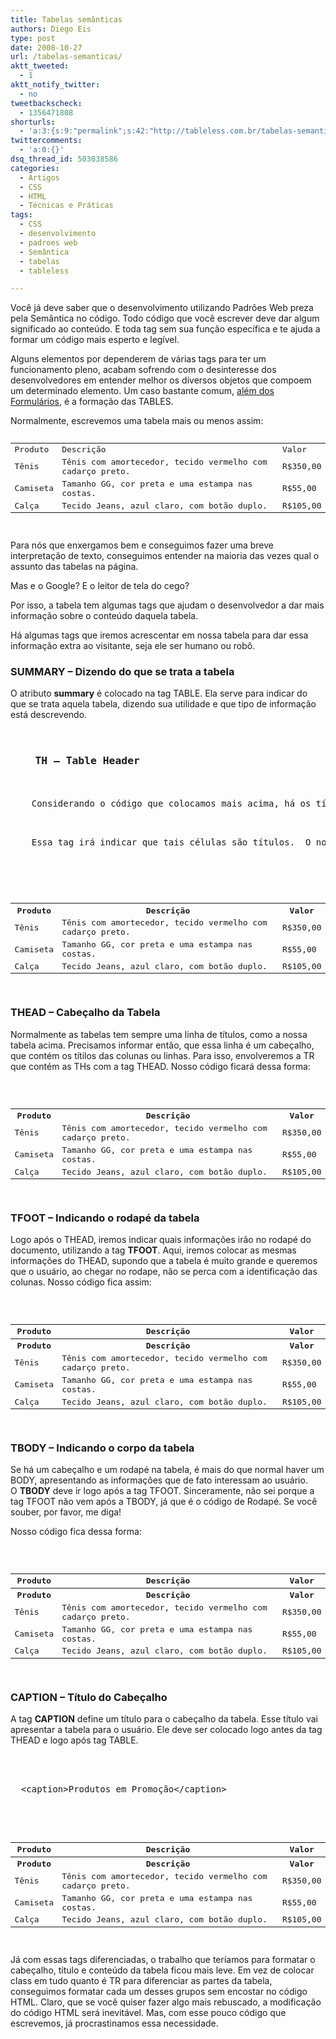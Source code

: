 ```yaml
---
title: Tabelas semânticas
authors: Diego Eis
type: post
date: 2008-10-27
url: /tabelas-semanticas/
aktt_tweeted:
  - 1
aktt_notify_twitter:
  - no
tweetbackscheck:
  - 1356471808
shorturls:
  - 'a:3:{s:9:"permalink";s:42:"http://tableless.com.br/tabelas-semanticas";s:7:"tinyurl";s:26:"http://tinyurl.com/3mswgau";s:4:"isgd";s:19:"http://is.gd/ZXl31A";}'
twittercomments:
  - 'a:0:{}'
dsq_thread_id: 503038586
categories:
  - Artigos
  - CSS
  - HTML
  - Técnicas e Práticas
tags:
  - CSS
  - desenvolvimento
  - padroes web
  - Semântica
  - tabelas
  - tableless

---
```

Você já deve saber que o desenvolvimento utilizando Padrões Web preza pela Semântica no código. Todo código que você escrever deve dar algum significado ao conteúdo. E toda tag sem sua função específica e te ajuda a formar um código mais esperto e legível.
  
Alguns elementos por dependerem de várias tags para ter um funcionamento pleno, acabam sofrendo com o desinteresse dos desenvolvedores em entender melhor os diversos objetos que compoem um determinado elemento. Um caso bastante comum, [além dos Formulários][1], é a formação das TABLES.<!--more-->


  
Normalmente, escrevemos uma tabela mais ou menos assim:

<pre lang="html" line="1"><table>
  <tr>
    <td>
      Produto
    </td>
    
    
    <td>
      Descrição
    </td>
    
    
    <td>
      Valor
    </td>
    
  </tr>
  
  
  <tr>
    <td>
      Tênis
    </td>
    
    
    <td>
      Tênis com amortecedor, tecido vermelho com cadarço preto.
    </td>
    
    
    <td>
      R$350,00
    </td>
    
  </tr>
  
  
  <tr>
    <td>
      Camiseta
    </td>
    
    
    <td>
      Tamanho GG, cor preta e uma estampa nas costas.
    </td>
    
    
    <td>
      R$55,00
    </td>
    
  </tr>
  
  
  <tr>
    <td>
      Calça
    </td>
    
    
    <td>
      Tecido Jeans, azul claro, com botão duplo.
    </td>
    
    
    <td>
      R$105,00
    </td>
    
  </tr>
  
</table>
</pre>

Para nós que enxergamos bem e conseguimos fazer uma breve interpretação de texto, conseguimos entender na maioria das vezes qual o assunto das tabelas na página.

Mas e o Google? E o leitor de tela do cego?

Por isso, a tabela tem algumas tags que ajudam o desenvolvedor a dar mais informação sobre o conteúdo daquela tabela.

Há algumas tags que iremos acrescentar em nossa tabela para dar essa informação extra ao visitante, seja ele ser humano ou robô.

### SUMMARY &#8211; Dizendo do que se trata a tabela

O atributo **summary** é colocado na tag TABLE. Ela serve para indicar do que se trata aquela tabela, dizendo sua utilidade e que tipo de informação está descrevendo.

<pre lang="html" line="1"><table summary="Lista de produtos em promoção">
  </pre>
  
  
  <h3>
    TH &#8211; Table Header
  </h3>
  
  
  <p>
    Considerando o código que colocamos mais acima, há os títulos de células PRODUTO, DESCRIÇÃO e VALOR. Esses títulos, devem ser destacados como título, não apenas modificando seu visual pelo CSS, mas também destacando-os pelo código. Para fazermos isso, iremos utizar a tag TH.
  </p>
  
  
  <p>
    Essa tag irá indicar que tais células são títulos.  O nosso código ficará assim:
  </p>
  
  
  <pre lang="html" line="1">


<table summary="Lista de produtos em promoção">
  <tr>
    <th>
      Produto
    </th>
    
    
    <th>
      Descrição
    </th>
    
    
    <th>
      Valor
    </th>
    
  </tr>
  
  
  <tr>
    <td>
      Tênis
    </td>
    
    
    <td>
      Tênis com amortecedor, tecido vermelho com cadarço preto.
    </td>
    
    
    <td>
      R$350,00
    </td>
    
  </tr>
  
  
  <tr>
    <td>
      Camiseta
    </td>
    
    
    <td>
      Tamanho GG, cor preta e uma estampa nas costas.
    </td>
    
    
    <td>
      R$55,00
    </td>
    
  </tr>
  
  
  <tr>
    <td>
      Calça
    </td>
    
    
    <td>
      Tecido Jeans, azul claro, com botão duplo.
    </td>
    
    
    <td>
      R$105,00
    </td>
    
  </tr>
  
</table>
</pre>
  
  
  <h3>
    THEAD &#8211; Cabeçalho da Tabela
  </h3>
  
  
  <p>
    Normalmente as tabelas tem sempre uma linha de títulos, como a nossa tabela acima. Precisamos informar então, que essa linha é um cabeçalho, que contém os títilos das colunas ou linhas. Para isso, envolveremos a TR que contém as THs com a tag THEAD. Nosso código ficará dessa forma:
  </p>
  
  
  <pre lang="html" line="1">


<table summary="Lista de produtos em promoção">
  
  
  
  <tr>
    <th>
      Produto
    </th>
    
    
    <th>
      Descrição
    </th>
    
    
    <th>
      Valor
    </th>
    
  </tr>
  
  
  
  <tr>
    <td>
      Tênis
    </td>
    
    
    <td>
      Tênis com amortecedor, tecido vermelho com cadarço preto.
    </td>
    
    
    <td>
      R$350,00
    </td>
    
  </tr>
  
  
  <tr>
    <td>
      Camiseta
    </td>
    
    
    <td>
      Tamanho GG, cor preta e uma estampa nas costas.
    </td>
    
    
    <td>
      R$55,00
    </td>
    
  </tr>
  
  
  <tr>
    <td>
      Calça
    </td>
    
    
    <td>
      Tecido Jeans, azul claro, com botão duplo.
    </td>
    
    
    <td>
      R$105,00
    </td>
    
  </tr>
  
</table>
</pre>
  
  
  <h3>
    TFOOT &#8211; Indicando o rodapé da tabela
  </h3>
  
  
  <p>
    Logo após o THEAD, iremos indicar quais informações irão no rodapé do documento, utilizando a tag <strong>TFOOT</strong>. Aqui, iremos colocar as mesmas informações do THEAD, supondo que a tabela é muito grande e queremos que o usuário, ao chegar no rodape, não se perca com a identificação das colunas. Nosso código fica assim:
  </p>
  
  
  <pre lang="html" line="1">


<table summary="Lista de produtos em promoção">
  
  
  
  <tr>
    <th>
      Produto
    </th>
    
    
    <th>
      Descrição
    </th>
    
    
    <th>
      Valor
    </th>
    
  </tr>
  
  
  
  
  <tr>
    <th>
      Produto
    </th>
    
    
    <th>
      Descrição
    </th>
    
    
    <th>
      Valor
    </th>
    
  </tr>
  
  
  
  <tr>
    <td>
      Tênis
    </td>
    
    
    <td>
      Tênis com amortecedor, tecido vermelho com cadarço preto.
    </td>
    
    
    <td>
      R$350,00
    </td>
    
  </tr>
  
  
  <tr>
    <td>
      Camiseta
    </td>
    
    
    <td>
      Tamanho GG, cor preta e uma estampa nas costas.
    </td>
    
    
    <td>
      R$55,00
    </td>
    
  </tr>
  
  
  <tr>
    <td>
      Calça
    </td>
    
    
    <td>
      Tecido Jeans, azul claro, com botão duplo.
    </td>
    
    
    <td>
      R$105,00
    </td>
    
  </tr>
  
</table>
</pre>
  
  
  <h3>
    TBODY &#8211; Indicando o corpo da tabela
  </h3>
  
  
  <p>
    Se há um cabeçalho e um rodapé na tabela, é mais do que normal haver um BODY, apresentando as informações que de fato interessam ao usuário.<br />
    O <strong>TBODY</strong> deve ir logo após a tag TFOOT. Sinceramente, não sei porque a tag TFOOT não vem após a TBODY, já que é o código de Rodapé. Se você souber, por favor, me diga!
  </p>
  
  
  <p>
    Nosso código fica dessa forma:
  </p>
  
  
  <pre lang="html" line="1">


<table summary="Lista de produtos em promoção">
  
  
  
  <tr>
    <th>
      Produto
    </th>
    
    
    <th>
      Descrição
    </th>
    
    
    <th>
      Valor
    </th>
    
  </tr>
  
  
  
  
  <tr>
    <th>
      Produto
    </th>
    
    
    <th>
      Descrição
    </th>
    
    
    <th>
      Valor
    </th>
    
  </tr>
  
  
  
  
  <tr>
    <td>
      Tênis
    </td>
    
    
    <td>
      Tênis com amortecedor, tecido vermelho com cadarço preto.
    </td>
    
    
    <td>
      R$350,00
    </td>
    
  </tr>
  
  
  <tr>
    <td>
      Camiseta
    </td>
    
    
    <td>
      Tamanho GG, cor preta e uma estampa nas costas.
    </td>
    
    
    <td>
      R$55,00
    </td>
    
  </tr>
  
  
  <tr>
    <td>
      Calça
    </td>
    
    
    <td>
      Tecido Jeans, azul claro, com botão duplo.
    </td>
    
    
    <td>
      R$105,00
    </td>
    
  </tr>
  
  
</table>
</pre>
  
  
  <h3>
    CAPTION &#8211; Título do Cabeçalho
  </h3>
  
  
  <p>
    A tag <strong>CAPTION</strong> define um título para o cabeçalho da tabela. Esse título vai apresentar a tabela para o usuário. Ele deve ser colocado logo antes da tag THEAD e logo após tag TABLE.
  </p>
  
  
  <pre lang="html" line="1">


<table summary="Lista de produtos em promoção">
  &lt;caption>Produtos em Promoção&lt;/caption>
  
  
  
  <tr>
    <th>
      Produto
    </th>
    
    
    <th>
      Descrição
    </th>
    
    
    <th>
      Valor
    </th>
    
  </tr>
  
  
  
  
  <tr>
    <th>
      Produto
    </th>
    
    
    <th>
      Descrição
    </th>
    
    
    <th>
      Valor
    </th>
    
  </tr>
  
  
  
  
  <tr>
    <td>
      Tênis
    </td>
    
    
    <td>
      Tênis com amortecedor, tecido vermelho com cadarço preto.
    </td>
    
    
    <td>
      R$350,00
    </td>
    
  </tr>
  
  
  <tr>
    <td>
      Camiseta
    </td>
    
    
    <td>
      Tamanho GG, cor preta e uma estampa nas costas.
    </td>
    
    
    <td>
      R$55,00
    </td>
    
  </tr>
  
  
  <tr>
    <td>
      Calça
    </td>
    
    
    <td>
      Tecido Jeans, azul claro, com botão duplo.
    </td>
    
    
    <td>
      R$105,00
    </td>
    
  </tr>
  
  
</table>
</pre>
  
  
  <p>
    Já com essas tags diferenciadas, o trabalho que teríamos para formatar o cabeçalho, título e conteúdo da tabela ficou mais leve. Em vez de colocar class em tudo quanto é TR para diferenciar as partes da tabela, conseguimos formatar cada um desses grupos sem encostar no código HTML. Claro, que se você quiser fazer algo mais rebuscado, a modificação do código HTML será inevitável. Mas, com esse pouco código que escrevemos, já procrastinamos essa necessidade.
  </p>

 [1]: http://tableless.com.br/formulario-basico-em-8-minutos
